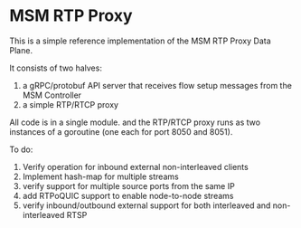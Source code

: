 # MSM RTP Proxy

This is a simple reference implementation of the MSM RTP Proxy Data Plane.

It consists of two halves:

1. a gRPC/protobuf API server that receives flow setup messages from the MSM Controller
2. a simple RTP/RTCP proxy

All code is in a single module. and the RTP/RTCP proxy runs as two instances of a goroutine (one each for port 8050 and 8051).

To do:

1. Verify operation for inbound external non-interleaved clients
2. Implement hash-map for multiple streams
3. verify support for multiple source ports from the same IP
4. add RTPoQUIC support to enable node-to-node streams
5. verify inbound/outbound external support for both interleaved and non-interleaved RTSP
